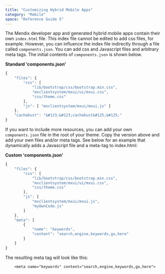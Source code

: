 ```yaml
---
title: "Customizing Hybrid Mobile Apps"
category: "Mobile"
space: "Reference Guide 5"
---
```



The Mendix developer app and generated hybrid mobile apps contain their own `index.html` file. This index file cannot be edited to add css files, for example. However, you can influence the index file indirectly through a file called `components.json`. You can add css and Javascript files and arbitrary meta tags. The initial contents of `components.json` is shown below.

**Standard 'components.json'**
```js
{
    "files": {
        "css": [
            "lib/bootstrap/css/bootstrap.min.css",
            "mxclientsystem/mxui/ui/mxui.css",
            "css/theme.css"
        ],
        "js": [ "mxclientsystem/mxui/mxui.js" ]
    },
	"cachebust": "&#123;&#123;cachebust&#125;&#125;"
}

```

If you want to include more resources, you can add your own `components.json` file in the root of your theme. Copy the version above and add your own files and/or meta tags. See below for an example that dynamically adds a Javascript file and a meta-tag to index.html:

**Custom 'components.json'**
```js
{
    "files": {
        "css": [
            "lib/bootstrap/css/bootstrap.min.css",
            "mxclientsystem/mxui/ui/mxui.css",
            "css/theme.css"
        ],
        "js": [ 
			"mxclientsystem/mxui/mxui.js",
			"myOwnCode.js"
		]
    },
	"meta": [
		{ 
			"name": "keywords",
			"content": "search,engine,keywords,go,here"
		}
	]
}
```

The resulting meta tag will look like this:

`    <meta name="keywords" content="search,engine,keywords,go,here">`
